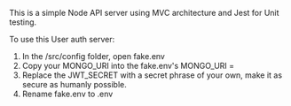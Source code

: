 This is a simple Node API server using MVC architecture and Jest for Unit testing.

To use this User auth server:

1) In the /src/config folder, open fake.env
2) Copy your MONGO_URI into the fake.env's MONGO_URI = 
3) Replace the JWT_SECRET with a secret phrase of your own, make it as secure as humanly possible.
4) Rename fake.env to .env
